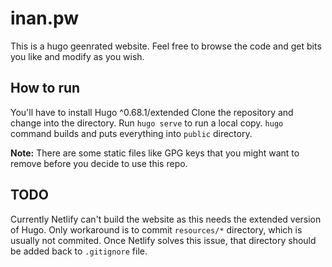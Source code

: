 # inan.pw

This is a hugo geenrated website. Feel free to browse the code and get bits you
like and modify as you wish.

## How to run

You'll have to install Hugo ^0.68.1/extended Clone the repository and change
into the directory. Run `hugo serve` to run a local copy. `hugo` command builds
and puts everything into `public` directory.

**Note:** There are some static files like GPG keys that you might want to
remove before you decide to use this repo.

## TODO

Currently Netlify can't build the website as this needs the extended version of
Hugo. Only workaround is to commit `resources/*` directory, which is usually not
commited. Once Netlify solves this issue, that directory should be added back to
`.gitignore` file.
